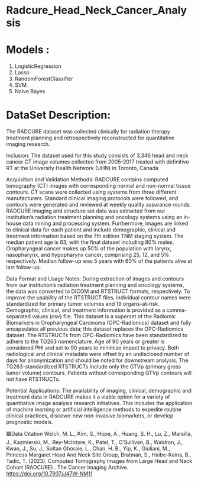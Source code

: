 # Radcure_Head_Neck_Cancer_Analysis

# Models : 
1. LogisticRegression
2. Lasso
3. RandomForestClassifier
4. SVM
5. Naive Bayes

# DataSet Description:

The RADCURE dataset was collected clinically for radiation therapy treatment planning and retrospectively reconstructed for quantitative imaging research.

Inclusion: The dataset used for this study consists of 3,346 head and neck cancer CT image volumes collected from 2005-2017 treated with definitive RT at the University Health Network (UHN) in Toronto, Canada

Acquisition and Validation Methods: RADCURE contains computed tomography (CT) images with corresponding normal and non-normal tissue contours. CT scans were collected using systems from three different manufacturers. Standard clinical imaging protocols were followed, and contours were generated and reviewed at weekly quality assurance rounds. RADCURE imaging and structure set data was extracted from our institution’s radiation treatment planning and oncology systems using an in-house data mining and processing system. Furthermore, images are linked to clinical data for each patient and include demographic, clinical and treatment information based on the 7th edition TNM staging system. The median patient age is 63, with the final dataset including 80% males. Oropharyngeal cancer makes up 50% of the population with larynx, nasopharynx, and hypopharynx cancer, comprising 25, 12, and 5% respectively. Median follow-up was 5 years with 60% of the patients alive at last follow-up.

Data Format and Usage Notes: During extraction of images and contours from our institution’s radiation treatment planning and oncology systems, the data was converted to DICOM and RTSTRUCT formats, respectively. To improve the usability of the RTSTRUCT files, individual contour names were standardized for primary tumor volumes and 19 organs-at-risk. Demographic, clinical, and treatment information is provided as a comma-separated values (csv) file. This dataset is a superset of the Radiomic Biomarkers in Oropharyngeal Carcinoma (OPC-Radiomics) dataset and fully encapsulates all previous data; this dataset replaces the OPC-Radiomics dataset. The RTSTRUCTs from OPC-Radiomics have been standardized to adhere to the TG263 nomenclature. Age of 90 years or greater is considered PHI and set to 90 years to minimize impact to privacy. Both radiological and clinical metadata were offset by an undisclosed number of days for anonymization and should be noted for downstream analysis. The TG263-standardized RTSTRUCTs include only the GTVp (primary gross tumor volume) contours. Patients without corresponding GTVp contours will not have RTSTRUCTs.

Potential Applications: The availability of imaging, clinical, demographic and treatment data in RADCURE makes it a viable option for a variety of quantitative image analysis research initiatives. This includes the application of machine learning or artificial intelligence methods to expedite routine clinical practices, discover new non-invasive biomarkers, or develop prognostic models.

🟩Data Citation
Welch, M. L., Kim, S., Hope, A., Huang, S. H., Lu, Z., Marsilla, J., Kazmierski, M., Rey-McIntyre, K., Patel, T., O’Sullivan, B., Waldron, J., Kwan, J., Su, J., Soltan Ghoraie, L., Chan, H. B., Yip, K., Giuliani, M., Princess Margaret Head And Neck Site Group, Bratman, S., Haibe-Kains, B., Tadic, T. (2023). Computed Tomography Images from Large Head and Neck Cohort (RADCURE) . The Cancer Imaging Archive. https://doi.org/10.7937/J47W-NM11
